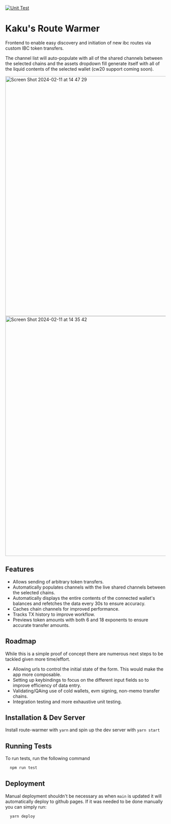 [![Unit Test](https://github.com/kakucodes/route-warmer/actions/workflows/unitTest.yml/badge.svg)](https://github.com/kakucodes/route-warmer/actions/workflows/unitTest.yml)

# Kaku's Route Warmer

Frontend to enable easy discovery and initiation of new ibc routes via custom IBC token transfers.

The channel list will auto-populate with all of the shared channels between the selected chains and the assets dropdown fill generate itself with all of the liquid contents of the selected wallet (cw20 support coming soon).

<img width="750" alt="Screen Shot 2024-02-11 at 14 47 29" src="https://github.com/kakucodes/route-warmer/assets/105181329/f150482d-f840-4203-8c03-762721a9b0b8">
<img width="750" alt="Screen Shot 2024-02-11 at 14 35 42" src="https://github.com/kakucodes/route-warmer/assets/105181329/72cbc9a1-58c6-4205-9716-ce7a03f7fa7a">



## Features

- Allows sending of arbitrary token transfers.
- Automatically populates channels with the live shared channels between the selected chains.
- Automatically displays the entire contents of the connected wallet's balances and refetches the data every 30s to ensure accuracy.
- Caches chain channels for improved performance.
- Tracks TX history to improve workflow.
- Previews token amounts with both 6 and 18 exponents to ensure accurate transfer amounts.

## Roadmap

While this is a simple proof of concept there are numerous next steps to be tackled given more time/effort.

- Allowing urls to control the initial state of the form. This would make the app more composable.
- Setting up keybindings to focus on the different input fields so to improve efficiency of data entry.
- Validating/QAing use of cold wallets, evm signing, non-memo transfer chains.
- Integration testing and more exhaustive unit testing.

## Installation & Dev Server

Install route-warmer with `yarn` and spin up the dev server with `yarn start`

## Running Tests

To run tests, run the following command

```bash
  npm run test
```

## Deployment

Manual deployment shouldn't be necessary as when `main` is updated it will automatically deploy to github pages. If it was needed to be done manually you can simply run:

```bash
  yarn deploy
```

